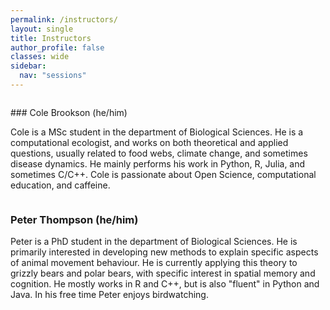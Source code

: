 ```yaml
---
permalink: /instructors/
layout: single
title: Instructors
author_profile: false
classes: wide
sidebar:
  nav: "sessions"
---
```

<figure style="width: 30%" class="align-right">
  <img src="{{ site.url }}{{ site.baseurl }}/assets/images/cole.jpg" alt="">
</figure>
### Cole Brookson (he/him)

Cole is a MSc student in the department of Biological Sciences. He is a computational ecologist, and works on both theoretical and applied questions, usually related to food webs, climate change, and sometimes disease dynamics. He mainly performs his work in Python, R, Julia, and sometimes C/C++. Cole is passionate about Open Science, computational education, and caffeine.

<figure style="width: 30%" class="align-left">
  <img src="{{ site.url }}{{ site.baseurl }}/assets/images/peter_pic.jpg" alt="">
</figure>



### Peter Thompson (he/him)

Peter is a PhD student in the department of Biological Sciences. He is primarily interested in developing new methods to explain specific aspects of animal movement behaviour. He is currently applying this theory to grizzly bears and polar bears, with specific interest in spatial memory and cognition. He mostly works in R and C++, but is also "fluent" in Python and Java. In his free time Peter enjoys birdwatching.
